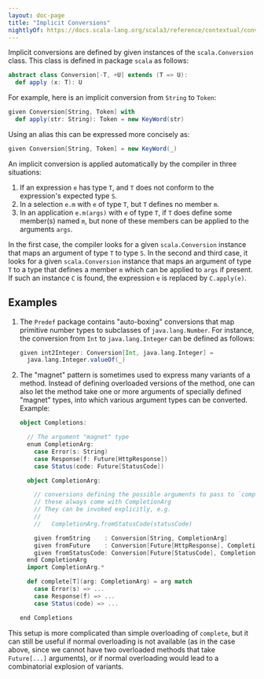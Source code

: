 ```yaml
---
layout: doc-page
title: "Implicit Conversions"
nightlyOf: https://docs.scala-lang.org/scala3/reference/contextual/conversions.html
---
```


Implicit conversions are defined by given instances of the `scala.Conversion` class.
This class is defined in package `scala` as follows:
```scala
abstract class Conversion[-T, +U] extends (T => U):
  def apply (x: T): U
```
For example, here is an implicit conversion from `String` to `Token`:
```scala
given Conversion[String, Token] with
  def apply(str: String): Token = new KeyWord(str)
```
Using an alias this can be expressed more concisely as:
```scala
given Conversion[String, Token] = new KeyWord(_)
```
An implicit conversion is applied automatically by the compiler in three situations:

1. If an expression `e` has type `T`, and `T` does not conform to the expression's expected type `S`.
2. In a selection `e.m` with `e` of type `T`, but `T` defines no member `m`.
3. In an application `e.m(args)` with `e` of type `T`, if `T` does define
   some member(s) named `m`, but none of these members can be applied to the arguments `args`.

In the first case, the compiler looks for a given `scala.Conversion` instance that maps
an argument of type `T` to type `S`. In the second and third
case, it looks for a given `scala.Conversion` instance that maps an argument of type `T`
to a type that defines a member `m` which can be applied to `args` if present.
If such an instance `C` is found, the expression `e` is replaced by `C.apply(e)`.

## Examples

1. The `Predef` package contains "auto-boxing" conversions that map
primitive number types to subclasses of `java.lang.Number`. For instance, the
conversion from `Int` to `java.lang.Integer` can be defined as follows:
   ```scala
   given int2Integer: Conversion[Int, java.lang.Integer] =
     java.lang.Integer.valueOf(_)
   ```

2. The "magnet" pattern is sometimes used to express many variants of a method. Instead of defining overloaded versions of the method, one can also let the method take one or more arguments of specially defined "magnet" types, into which various argument types can be converted. Example:
   ```scala
   object Completions:

     // The argument "magnet" type
     enum CompletionArg:
       case Error(s: String)
       case Response(f: Future[HttpResponse])
       case Status(code: Future[StatusCode])

     object CompletionArg:

       // conversions defining the possible arguments to pass to `complete`
       // these always come with CompletionArg
       // They can be invoked explicitly, e.g.
       //
       //   CompletionArg.fromStatusCode(statusCode)

       given fromString    : Conversion[String, CompletionArg]               = Error(_)
       given fromFuture    : Conversion[Future[HttpResponse], CompletionArg] = Response(_)
       given fromStatusCode: Conversion[Future[StatusCode], CompletionArg]   = Status(_)
     end CompletionArg
     import CompletionArg.*

     def complete[T](arg: CompletionArg) = arg match
       case Error(s) => ...
       case Response(f) => ...
       case Status(code) => ...

   end Completions
   ```
This setup is more complicated than simple overloading of `complete`, but it can still be useful if normal overloading is not available (as in the case above, since we cannot have two overloaded methods that take `Future[...]` arguments), or if normal overloading would lead to a combinatorial explosion of variants.
